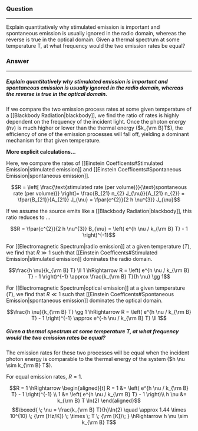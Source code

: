 ### Question
---
Explain quantitatively why stimulated emission is important and spontaneous emission is usually ignored in the radio domain, whereas the reverse is true in the optical domain. Given a thermal spectrum at some temperature T, at what frequency would the two emission rates be equal?

### Answer
---
##### Explain quantitatively why stimulated emission is important and spontaneous emission is usually ignored in the radio domain, whereas the reverse is true in the optical domain.

If we compare the two emission process rates at some given temperature of a [[Blackbody Radiation|blackbody]], we find the ratio of rates is highly dependent on the frequency of the incident light. Once the photon energy ($h\nu$) is much higher or lower than the thermal energy ($k_{\rm B}T$), the efficiency of one of the emission processes will fall off, yielding a dominant mechanism for that given temperature.

**More explicit calculations...**

Here, we compare the rates of [[Einstein Coefficents#Stimulated Emission|stimulated emission]] and [[Einstein Coefficents#Spontaneous Emission|spontaneous emission]].

$$R = \left[ \frac{\text{stimulated rate (per volume)}}{\text{spontaneous rate (per volume)}} \right]= \frac{B_{21} n_{2} J_{\nu}}{A_{21} n_{2}} = \fpar{B_{21}}{A_{21}} J_{\nu} = \fpar{c^{2}}{2 h \nu^{3}} J_{\nu}$$

If we assume the source emits like a [[Blackbody Radiation|blackbody]], this ratio reduces to ...

$$R = \fpar{c^{2}}{2 h \nu^{3}} B_{\nu} = \left( e^{h \nu / k_{\rm B} T} - 1 \right)^{-1}$$

For [[Electromagnetic Spectrum|radio emission]] at a given temperature ($T$), we find that $R \gg 1$ such that [[Einstein Coefficents#Stimulated Emission|stimulated emission]] dominates the radio domain.

$$\frac{h \nu}{k_{\rm B} T} \ll 1 \hRightarrow R = \left( e^{h \nu / k_{\rm B} T} - 1 \right)^{-1} \approx \frac{k_{\rm B} T}{h \nu} \gg 1$$

For [[Electromagnetic Spectrum|optical emission]] at a given temperature ($T$), we find that $R \ll 1$ such that [[Einstein Coefficents#Spontaneous Emission|spontaneous emission]] dominates the optical domain.

$$\frac{h \nu}{k_{\rm B} T} \gg 1 \hRightarrow R = \left( e^{h \nu / k_{\rm B} T} - 1 \right)^{-1} \approx e^{-h \nu / k_{\rm B} T} \ll 1$$

##### Given a thermal spectrum at some temperature T, at what frequency would the two emission rates be equal?

The emission rates for these two processes will be equal when the incident photon energy is comparable to the thermal energy of the system ($h \nu \sim k_{\rm B} T$).

For equal emission rates, $R=1$.

$$R = 1 \hRightarrow 
\begin{aligned}[t]
	R = 1 &= \left( e^{h \nu / k_{\rm B} T} - 1 \right)^{-1} \\
	1 &=  \left( e^{h \nu / k_{\rm B} T} - 1 \right)\\
	h \nu &= k_{\rm B} T \ln(2)
\end{aligned}$$
$$\boxed{ \; \nu = \frac{k_{\rm B} T}{h}\ln(2) \quad \approx 1.44 \times 10^{10} \; {\rm [Hz/K]} \; \times \; T \; {\rm [K]}\; } \hRightarrow h \nu \sim k_{\rm B} T$$